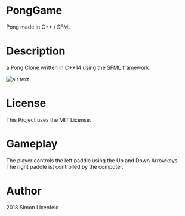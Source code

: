 # PongGame
Pong made in C++ / SFML

# Description
a Pong Clone written in C++14 using the SFML framework. </br>

![alt text](http://url/to/img.png)

# License
This Project uses the MIT License.

# Gameplay
The player controls the left paddle using the Up and Down Arrowkeys. </br>
The right paddle ist controlled by the computer.</br>

# Author
2018 Simon Lixenfeld
